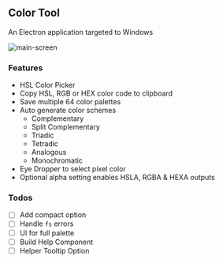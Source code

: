 ## Color Tool

An Electron application targeted to Windows

![main-screen](https://s3-us-west-1.amazonaws.com/benjaminadk/cp-demo-2.gif)

### Features

- HSL Color Picker
- Copy HSL, RGB or HEX color code to clipboard
- Save multiple 64 color palettes
- Auto generate color schemes
  - Complementary
  - Split Complementary
  - Triadic
  - Tetradic
  - Analogous
  - Monochromatic
- Eye Dropper to select pixel color
- Optional alpha setting enables HSLA, RGBA & HEXA outputs

### Todos

- [ ] Add compact option
- [ ] Handle `fs` errors
- [ ] UI for full palette
- [ ] Build Help Component
- [ ] Helper Tooltip Option
